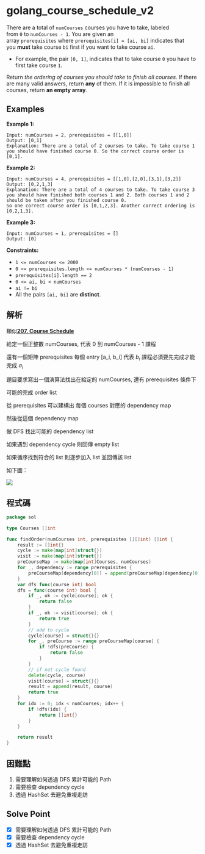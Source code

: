 # golang_course_schedule_v2

There are a total of `numCourses` courses you have to take, labeled from `0` to `numCourses - 1`. You are given an array `prerequisites` where `prerequisites[i] = [ai, bi]` indicates that you **must** take course `bi` first if you want to take course `ai`.

- For example, the pair `[0, 1]`, indicates that to take course `0` you have to first take course `1`.

Return *the ordering of courses you should take to finish all courses*. If there are many valid answers, return **any** of them. If it is impossible to finish all courses, return **an empty array**.

## Examples

**Example 1:**

```
Input: numCourses = 2, prerequisites = [[1,0]]
Output: [0,1]
Explanation: There are a total of 2 courses to take. To take course 1 you should have finished course 0. So the correct course order is [0,1].

```

**Example 2:**

```
Input: numCourses = 4, prerequisites = [[1,0],[2,0],[3,1],[3,2]]
Output: [0,2,1,3]
Explanation: There are a total of 4 courses to take. To take course 3 you should have finished both courses 1 and 2. Both courses 1 and 2 should be taken after you finished course 0.
So one correct course order is [0,1,2,3]. Another correct ordering is [0,2,1,3].

```

**Example 3:**

```
Input: numCourses = 1, prerequisites = []
Output: [0]

```

**Constraints:**

- `1 <= numCourses <= 2000`
- `0 <= prerequisites.length <= numCourses * (numCourses - 1)`
- `prerequisites[i].length == 2`
- `0 <= ai, bi < numCourses`
- `ai != bi`
- All the pairs `[ai, bi]` are **distinct**.

## 解析

類似[**207. Course Schedule**](https://www.notion.so/207-Course-Schedule-5338524d2e9b4521af68993b939d04e5) 

給定一個正整數 numCourses, 代表 0 到 numCourses - 1 課程

還有一個矩陣  prerequisites 每個 entry [a_i, b_i] 代表 $b_i$ 課程必須要先完成才能完成 $a_i$

題目要求寫出一個演算法找出在給定的 numCourses, 還有 prerequisites 條件下

可能的完成 order list 

從 prerequisites 可以建構出 每個 courses 對應的 dependency map

然後從這個 dependency map

做 DFS 找出可能的 dependency list

如果遇到 dependency cycle 則回傳 empty list

如果循序找到符合的 list 則逐步加入 list 並回傳該 list

如下圖：

![](https://i.imgur.com/jfFpyh1.png)

## 程式碼
```go
package sol

type Courses []int

func findOrder(numCourses int, prerequisites [][]int) []int {
	result := []int{}
	cycle := make(map[int]struct{})
	visit := make(map[int]struct{})
	preCourseMap := make(map[int]Courses, numCourses)
	for _, dependency := range prerequisites {
		preCourseMap[dependency[0]] = append(preCourseMap[dependency[0]], dependency[1])
	}
	var dfs func(course int) bool
	dfs = func(course int) bool {
		if _, ok := cycle[course]; ok {
			return false
		}
		if _, ok := visit[course]; ok {
			return true
		}
		// add to cycle
		cycle[course] = struct{}{}
		for _, preCourse := range preCourseMap[course] {
			if !dfs(preCourse) {
				return false
			}
		}
		// if not cycle found
		delete(cycle, course)
		visit[course] = struct{}{}
		result = append(result, course)
		return true
	}
	for idx := 0; idx < numCourses; idx++ {
		if !dfs(idx) {
			return []int{}
		}
	}

	return result
}

```
## 困難點

1. 需要理解如何透過 DFS 累計可能的 Path
2. 需要檢查 dependency cycle
3. 透過 HashSet 去避免重複走訪

## Solve Point

- [x]  需要理解如何透過 DFS 累計可能的 Path
- [x]  需要檢查 dependency cycle
- [x]  透過 HashSet 去避免重複走訪